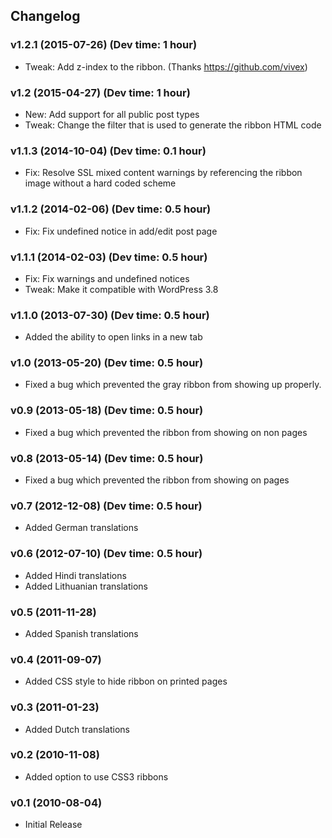 ## Changelog ##

### v1.2.1 (2015-07-26) (Dev time: 1 hour) ###
- Tweak: Add z-index to the ribbon. (Thanks https://github.com/vivex)

### v1.2 (2015-04-27) (Dev time: 1 hour) ###

- New: Add support for all public post types
- Tweak: Change the filter that is used to generate the ribbon HTML code

### v1.1.3 (2014-10-04) (Dev time: 0.1 hour) ###
- Fix: Resolve SSL mixed content warnings by referencing the ribbon image without a hard coded scheme

### v1.1.2 (2014-02-06) (Dev time: 0.5 hour) ###
- Fix: Fix undefined notice in add/edit post page

### v1.1.1 (2014-02-03) (Dev time: 0.5 hour) ###
- Fix: Fix warnings and undefined notices
- Tweak: Make it compatible with WordPress 3.8

### v1.1.0 (2013-07-30) (Dev time: 0.5 hour) ###
* Added the ability to open links in a new tab

### v1.0 (2013-05-20) (Dev time: 0.5 hour) ###
* Fixed a bug which prevented the gray ribbon from showing up properly.

### v0.9 (2013-05-18) (Dev time: 0.5 hour) ###
* Fixed a bug which prevented the ribbon from showing on non pages

### v0.8 (2013-05-14) (Dev time: 0.5 hour) ###
* Fixed a bug which prevented the ribbon from showing on pages

### v0.7 (2012-12-08) (Dev time: 0.5 hour) ###
* Added German translations

### v0.6 (2012-07-10) (Dev time: 0.5 hour) ###
*   Added Hindi translations
*   Added Lithuanian translations

### v0.5 (2011-11-28) ###
*   Added Spanish translations

### v0.4 (2011-09-07) ###
*   Added CSS style to hide ribbon on printed pages

### v0.3 (2011-01-23) ###
*   Added Dutch translations

### v0.2 (2010-11-08) ###
*   Added option to use CSS3 ribbons

### v0.1 (2010-08-04) ###
*   Initial Release
